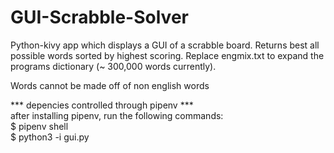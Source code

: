 # GUI-Scrabble-Solver
Python-kivy app which displays a GUI of a scrabble board. Returns best all possible words sorted by highest scoring. Replace engmix.txt to expand the programs dictionary (~ 300,000 words currently).

Words cannot be made off of non english words  

*** depencies controlled through pipenv ***  
after installing pipenv, run the following commands:  
$ pipenv shell  
$ python3 -i gui.py  

